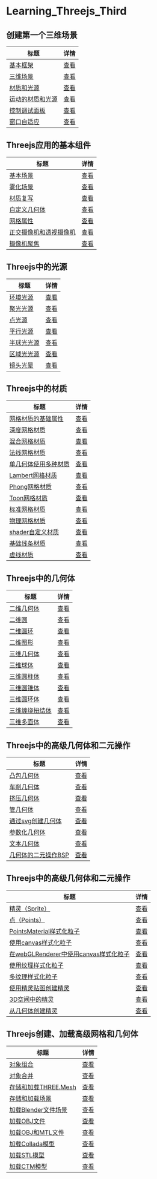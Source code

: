 # Learning_Threejs_Third



## 创建第一个三维场景 
| 标题                                                          | 详情                                           |
| ------------------------------------------------------------- | ---------------------------------------------- |
| [基本框架](./01_basic_skeleton/index.html)                    | [查看](./01_basic_skeleton/main.js)            |
| [三维场景](./02_first_scene/index.html)                       | [查看](./02_first_scene/main.js)               |
| [材质和光源](./03_materials_light/index.html)                 | [查看](./03_materials_light/main.js)           |
| [运动的材质和光源](./04_materials_light_animation/index.html) | [查看](./04_materials_light_animation/main.js) |
| [控制调试面板](./05_control_gui/index.html)                   | [查看](./05_control_gui/main.js)               |
| [窗口自适应](./06_resize_screen/index.html)                   | [查看](./06_resize_screen/main.js)             |

[/placeholder]:p

## Threejs应用的基本组件
| 标题                                                   | 详情                                  |
| ------------------------------------------------------ | ------------------------------------- |
| [基本场景](./07_basic_scene/index.html)                | [查看](./07_basic_scene/main.js)      |
| [雾化场景](./08_foggy_scene/index.html)                | [查看](./08_foggy_scene/main.js)      |
| [材质复写](./09_forced_materials/index.html)           | [查看](./09_forced_materials/main.js) |
| [自定义几何体](./10_custom_geometry/index.html)        | [查看](./10_custom_geometry/main.js)  |
| [网格属性](./11_mesh_properties/index.html)            | [查看](./11_mesh_properties/main.js)  |
| [正交摄像机和透视摄像机](./12_both_cameras/index.html) | [查看](./12_both_cameras/main.js)     |
| [摄像机聚焦](./13_cameras_lookat/index.html)           | [查看](./13_cameras_lookat/main.js)   |

[/placeholder]:p

## Threejs中的光源
| 标题                                           | 详情                                   |
| ---------------------------------------------- | -------------------------------------- |
| [环境光源](./14_ambient_light/index.html)      | [查看](./14_ambient_light/main.js)     |
| [聚光光源](./15_spot_light/index.html)         | [查看](./15_spot_light/main.js)        |
| [点光源](./16_point_light/index.html)          | [查看](./16_point_light/main.js)       |
| [平行光源](./17_directional_light/index.html)  | [查看](./17_directional_light/main.js) |
| [半球光光源](./18_hemisphere_light/index.html) | [查看](./18_hemisphere_light/main.js)  |
| [区域光光源](./19_area_light/index.html)       | [查看](./19_area_light/main.js)        |
| [镜头光晕](./20_lensflares/index.html)         | [查看](./20_lensflares/main.js)        |

[/placeholder]:p

## Threejs中的材质
| 标题                                                       | 详情                                        |
| ---------------------------------------------------------- | ------------------------------------------- |
| [网格材质的基础属性](./21_basic_mesh/index.html)           | [查看](./21_basic_mesh/main.js)             |
| [深度网格材质](./22_depth_material/index.html)             | [查看](./22_depth_material/main.js)         |
| [混合网格材质](./23_conbined_material/index.html)          | [查看](./23_conbined_material/main.js)      |
| [法线网格材质](./24_mesh_normal_material/index.html)       | [查看](./24_mesh_normal_material/main.js)   |
| [单几何体使用多种材质](./25_mesh_face_material/index.html) | [查看](./25_mesh_face_material/main.js)     |
| [Lambert网格材质](./26_mesh_lambert_material/index.html)   | [查看](./26_mesh_lambert_material/main.js)  |
| [Phong网格材质](./27_mesh_phong_material/index.html)       | [查看](./27_mesh_phong_material/main.js)    |
| [Toon网格材质](./28_mesh_toon_material/index.html)         | [查看](./28_mesh_toon_material/main.js)     |
| [标准网格材质](./28_mesh_toon_material/index.html)         | [查看](./29_mesh_standard_material/main.js) |
| [物理网格材质](./30_mesh_physical_material/index.html)     | [查看](./30_mesh_physical_material/main.js) |
| [shader自定义材质](./31_shader_material/index.html)        | [查看](./31_shader_material/main.js)        |
| [基础线条材质](./32_line_material/index.html)              | [查看](./32_line_material/main.js)          |
| [虚线材质](./33_line_material_dashed/index.html)           | [查看](./33_line_material_dashed/main.js)   |

[/placeholder]:p

## Threejs中的几何体
| 标题                                                             | 详情                                                |
| ---------------------------------------------------------------- | --------------------------------------------------- |
| [二维几何体](./34_basic_2d_geometries_plane/index.html)          | [查看](./34_basic_2d_geometries_plane/main.js)      |
| [二维圆](./35_basic_2d_geometries_circle/index.html)             | [查看](./35_basic_2d_geometries_circle/main.js)     |
| [二维圆环](./36_basic_2d_geometries_ring/index.html)             | [查看](./36_basic_2d_geometries_ring/main.js)       |
| [二维图形](./37_basic_2d_geometries_shape/index.html)            | [查看](./37_basic_2d_geometries_shape/main.js)      |
| [三维几何体](./38_basic_3d_geometries_cube/index.html)           | [查看](./38_basic_3d_geometries_cube/main.js)       |
| [三维球体](./39_basic_3d_geometries_sphere/index.html)           | [查看](./39_basic_3d_geometries_sphere/main.js)     |
| [三维圆柱体](./40_basic_3d_geometries_cylinder/index.html)       | [查看](./40_basic_3d_geometries_cylinder/main.js)   |
| [三维圆锥体](./41_basic_3d_geometries_cone/index.html)           | [查看](./41_basic_3d_geometries_cone/main.js)       |
| [三维圆环体](./42_basic_3d_geometries_torus/index.html)          | [查看](./42_basic_3d_geometries_torus/main.js)      |
| [三维缠绕扭结体](./43_basic_3d_geometries_torus_knot/index.html) | [查看](./43_basic_3d_geometries_torus_knot/main.js) |
| [三维多面体](./44_basic_3d_geometries_polyhedron/index.html)     | [查看](./44_basic_3d_geometries_polyhedron/main.js) |

[/placeholder]:p

## Threejs中的高级几何体和二元操作
| 标题                                                                 | 详情                                                       |
| -------------------------------------------------------------------- | ---------------------------------------------------------- |
| [凸包几何体](./45_advanced_geometries_convexGeometries/index.html)   | [查看](./45_advanced_geometries_convexGeometries/main.js)  |
| [车削几何体](./46_advanced_geometries_latheGeometries/index.html)    | [查看](./46_advanced_geometries_latheGeometries/main.js)   |
| [挤压几何体](./47_advanced_geometries_extrudeGeometries/index.html)  | [查看](./47_advanced_geometries_extrudeGeometries/main.js) |
| [管几何体](./48_advanced_geometries_tubeGeometries/index.html)       | [查看](./48_advanced_geometries_tubeGeometries/main.js)    |
| [通过svg创建几何体](./49_advanced_geometries_extrude_svg/index.html) | [查看](./49_advanced_geometries_extrude_svg/main.js)       |
| [参数化几何体](./50_advanced_geometries_parametric/index.html)       | [查看](./50_advanced_geometries_parametric/main.js)        |
| [文本几何体](./51_advanced_geometries_text/index.html)               | [查看](./51_advanced_geometries_text/main.js)              |
| [几何体的二元操作BSP](./52_binary_operations/index.html)             | [查看](./52_binary_operations/main.js)                     |

[/placeholder]:p

## Threejs中的高级几何体和二元操作
| 标题                                                                                | 详情                                                   |
| ----------------------------------------------------------------------------------- | ------------------------------------------------------ |
| [精灵（Sprite）](./53_sprites/index.html)                                           | [查看](./53_sprites/main.js)                           |
| [点（Points）](./54_points/index.html)                                              | [查看](./54_points/main.js)                            |
| [PointsMaterial样式化粒子](./55_basic_point_cloud/index.html)                       | [查看](./55_basic_point_cloud/main.js)                 |
| [使用canvas样式化粒子](./56_program_based_sprites/index.html)                       | [查看](./56_program_based_sprites/main.js)             |
| [在webGLRenderer中使用canvas样式化粒子](./57_program_based_points_webgl/index.html) | [查看](./57_program_based_points_webgl/main.js)        |
| [使用纹理样式化粒子](./58_rainy_scene/index.html)                                   | [查看](./58_rainy_scene/main.js)                       |
| [多纹理样式化粒子](./59_snowy_scene/index.html)                                     | [查看](./59_snowy_scene/main.js)                       |
| [使用精灵贴图创建精灵](./60_sprites/index.html)                                     | [查看](./60_sprites/main.js)                           |
| [3D空间中的精灵](./61_sprites_3D/index.html)                                        | [查看](./61_sprites_3D/main.js)                        |
| [从几何体创建精灵](./62_create_particle_system_from_model)                          | [查看](./62_create_particle_system_from_model/main.js) |

[/placeholder]:p

## Threejs创建、加载高级网格和几何体
| 标题                                      | 详情                         |
| ----------------------------------------- | ---------------------------- |
| [对象组合](./63_grouping/index.html) | [查看](./63_grouping/main.js) |
| [对象合并](./64_merging/index.html) | [查看](./64_merging/main.js) |
| [存储和加载THREE.Mesh](./65_load_save_json_object/index.html) | [查看](./65_load_save_json_object/main.js) |
| [存储和加载场景](./66_load_save_json_scene/index.html) | [查看](./66_load_save_json_scene/main.js) |
| [加载Blender文件场景](./67_blender_from_json/index.html) | [查看](./67_blender_from_json/main.js) |
| [加载OBJ文件](./68_load_obj/index.html) | [查看](./68_load_obj/main.js) |
| [加载OBJ和MTL文件](./69_load_obj_mtl/index.html) | [查看](./69_load_obj_mtl/main.js) |
| [加载Collada模型](./70_load_collada/index.html) | [查看](./70_load_collada/main.js) |
| [加载STL模型](./71_load_stl/index.html) | [查看](./71_load_stl/main.js) |
| [加载CTM模型](./72_load_ctm/index.html) | [查看](./72_load_ctm/main.js) |


[/placeholder]:p